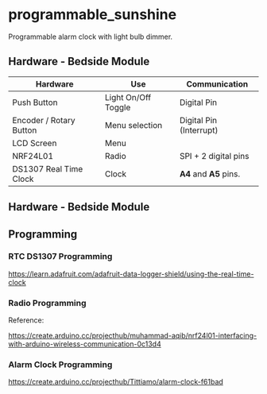 # programmable_sunshine
Programmable alarm clock with light bulb dimmer.

## Hardware - Bedside Module

| Hardware                | Use                 | Communication           |
| ----------------------- | ------------------- | ----------------------- |
| Push Button             | Light On/Off Toggle | Digital Pin             |
| Encoder / Rotary Button | Menu selection      | Digital Pin (Interrupt) |
| LCD Screen              | Menu                |                         |
| NRF24L01                | Radio               | SPI + 2 digital pins    |
| DS1307 Real Time Clock  | Clock               | **A4** and **A5** pins. |

 

## Hardware - Bedside Module



## Programming

### RTC DS1307 Programming

 https://learn.adafruit.com/adafruit-data-logger-shield/using-the-real-time-clock 

### Radio Programming

Reference:

https://create.arduino.cc/projecthub/muhammad-aqib/nrf24l01-interfacing-with-arduino-wireless-communication-0c13d4 



### Alarm Clock Programming

 https://create.arduino.cc/projecthub/Tittiamo/alarm-clock-f61bad 